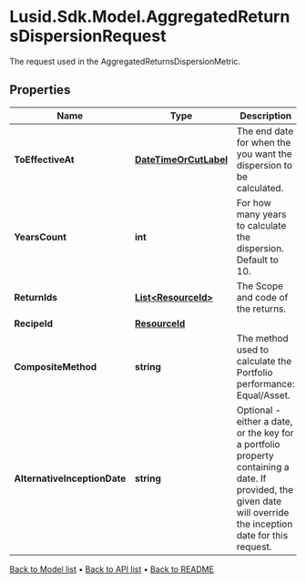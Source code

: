 # Lusid.Sdk.Model.AggregatedReturnsDispersionRequest
The request used in the AggregatedReturnsDispersionMetric.

## Properties

Name | Type | Description | Notes
------------ | ------------- | ------------- | -------------
**ToEffectiveAt** | [**DateTimeOrCutLabel**](DateTimeOrCutLabel.md) | The end date for when the you want the dispersion to be calculated. | [optional] 
**YearsCount** | **int** | For how many years to calculate the dispersion. Default to 10. | [optional] 
**ReturnIds** | [**List&lt;ResourceId&gt;**](ResourceId.md) | The Scope and code of the returns. | [optional] 
**RecipeId** | [**ResourceId**](ResourceId.md) |  | [optional] 
**CompositeMethod** | **string** | The method used to calculate the Portfolio performance: Equal/Asset. | [optional] 
**AlternativeInceptionDate** | **string** | Optional - either a date, or the key for a portfolio property containing a date. If provided, the given date will override the inception date for this request. | [optional] 

[Back to Model list](../README.md#documentation-for-models) &#8226; [Back to API list](../README.md#documentation-for-api-endpoints) &#8226; [Back to README](../README.md)

